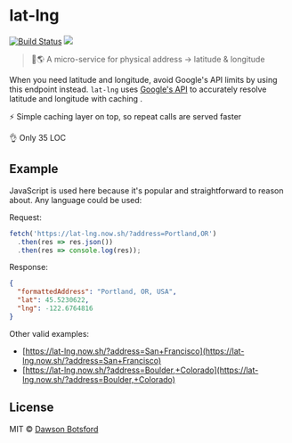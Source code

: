 # lat-lng
[![Build Status][travis-image]][travis-url] ![][node-version-image]

> 📍🌎 A micro-service for physical address -> latitude & longitude

 When you need latitude and longitude, avoid Google's API limits by using this endpoint instead. `lat-lng` uses [Google's API](https://developers.google.com/maps/documentation/geocoding/intro) to accurately resolve latitude and longitude with caching .

⚡️ Simple caching layer on top, so repeat calls are served faster

👌 Only 35 LOC

## Example

JavaScript is used here because it's popular and straightforward to reason about. Any language could be used:

Request:

```js
fetch('https://lat-lng.now.sh/?address=Portland,OR')
  .then(res => res.json())
  .then(res => console.log(res));
```

Response:

```json
{
  "formattedAddress": "Portland, OR, USA",
  "lat": 45.5230622,
  "lng": -122.6764816
}
```

Other valid examples:

* [https://lat-lng.now.sh/?address=San+Francisco](https://lat-lng.now.sh/?address=San+Francisco)
* [https://lat-lng.now.sh/?address=Boulder,+Colorado](https://lat-lng.now.sh/?address=Boulder,+Colorado)


## License

MIT © [Dawson Botsford](http://dawsonbotsford.com)

[travis-image]: https://travis-ci.org/dawsbot/lat-lng.svg?branch=master
[travis-url]: https://travis-ci.org/dawsbot/lat-lng
[xo-image]: https://img.shields.io/badge/code_style-XO-5ed9c7.svg
[xo-url]: https://github.com/sindresorhus/xo
[node-version-image]: https://img.shields.io/badge/Node-v7-ff69b4.svg
